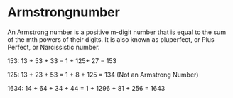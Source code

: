 # Armstrongnumber
An Armstrong number is a positive m-digit number that is equal to the sum of the mth powers of their digits. It is also known as pluperfect, or Plus Perfect, or Narcissistic number. 

153: 13 + 53 + 33 = 1 + 125+ 27 = 153

125: 13 + 23 + 53 = 1 + 8 + 125 = 134 (Not an Armstrong Number)

1634: 14 + 64 + 34 + 44 = 1 + 1296 + 81 + 256 = 1643
